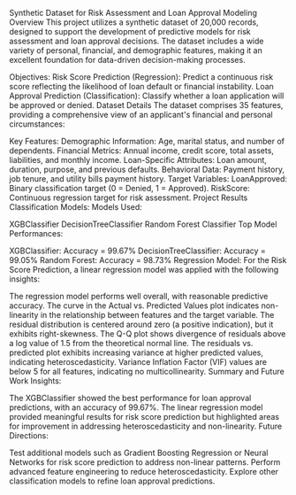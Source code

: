 Synthetic Dataset for Risk Assessment and Loan Approval Modeling
Overview
This project utilizes a synthetic dataset of 20,000 records, designed to support the development of predictive models for risk assessment and loan approval decisions. The dataset includes a wide variety of personal, financial, and demographic features, making it an excellent foundation for data-driven decision-making processes.

Objectives:
Risk Score Prediction (Regression): Predict a continuous risk score reflecting the likelihood of loan default or financial instability.
Loan Approval Prediction (Classification): Classify whether a loan application will be approved or denied.
Dataset Details
The dataset comprises 35 features, providing a comprehensive view of an applicant's financial and personal circumstances:

Key Features:
Demographic Information: Age, marital status, and number of dependents.
Financial Metrics: Annual income, credit score, total assets, liabilities, and monthly income.
Loan-Specific Attributes: Loan amount, duration, purpose, and previous defaults.
Behavioral Data: Payment history, job tenure, and utility bills payment history.
Target Variables:
LoanApproved: Binary classification target (0 = Denied, 1 = Approved).
RiskScore: Continuous regression target for risk assessment.
Project Results
Classification Models:
Models Used:

XGBClassifier
DecisionTreeClassifier
Random Forest Classifier
Top Model Performances:

XGBClassifier: Accuracy = 99.67%
DecisionTreeClassifier: Accuracy = 99.05%
Random Forest: Accuracy = 98.73%
Regression Model:
For the Risk Score Prediction, a linear regression model was applied with the following insights:

The regression model performs well overall, with reasonable predictive accuracy.
The curve in the Actual vs. Predicted Values plot indicates non-linearity in the relationship between features and the target variable.
The residual distribution is centered around zero (a positive indication), but it exhibits right-skewness.
The Q-Q plot shows divergence of residuals above a log value of 1.5 from the theoretical normal line.
The residuals vs. predicted plot exhibits increasing variance at higher predicted values, indicating heteroscedasticity.
Variance Inflation Factor (VIF) values are below 5 for all features, indicating no multicollinearity.
Summary and Future Work
Insights:

The XGBClassifier showed the best performance for loan approval predictions, with an accuracy of 99.67%.
The linear regression model provided meaningful results for risk score prediction but highlighted areas for improvement in addressing heteroscedasticity and non-linearity.
Future Directions:

Test additional models such as Gradient Boosting Regression or Neural Networks for risk score prediction to address non-linear patterns.
Perform advanced feature engineering to reduce heteroscedasticity.
Explore other classification models to refine loan approval predictions.
